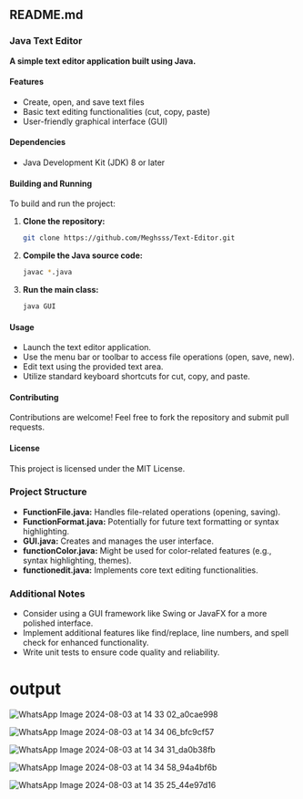 ## README.md

### Java Text Editor

**A simple text editor application built using Java.**

#### Features
* Create, open, and save text files
* Basic text editing functionalities (cut, copy, paste)
* User-friendly graphical interface (GUI)

#### Dependencies
* Java Development Kit (JDK) 8 or later

#### Building and Running
To build and run the project:
1. **Clone the repository:**
   ```bash
   git clone https://github.com/Meghsss/Text-Editor.git
   ```
2. **Compile the Java source code:**
   ```bash
   javac *.java
   ```
3. **Run the main class:**
   ```bash
   java GUI 
   ```

#### Usage
* Launch the text editor application.
* Use the menu bar or toolbar to access file operations (open, save, new).
* Edit text using the provided text area.
* Utilize standard keyboard shortcuts for cut, copy, and paste.

#### Contributing
Contributions are welcome! Feel free to fork the repository and submit pull requests.

#### License
This project is licensed under the MIT License.

### Project Structure
* **FunctionFile.java:** Handles file-related operations (opening, saving).
* **FunctionFormat.java:** Potentially for future text formatting or syntax highlighting.
* **GUI.java:** Creates and manages the user interface.
* **functionColor.java:** Might be used for color-related features (e.g., syntax highlighting, themes).
* **functionedit.java:** Implements core text editing functionalities.

### Additional Notes
* Consider using a GUI framework like Swing or JavaFX for a more polished interface.
* Implement additional features like find/replace, line numbers, and spell check for enhanced functionality.
* Write unit tests to ensure code quality and reliability.

# output
![WhatsApp Image 2024-08-03 at 14 33 02_a0cae998](https://github.com/user-attachments/assets/924545b6-464c-4528-96e7-96308ec59559)

![WhatsApp Image 2024-08-03 at 14 34 06_bfc9cf57](https://github.com/user-attachments/assets/0150a97c-842a-4724-93c9-5f4a254da3f8)

![WhatsApp Image 2024-08-03 at 14 34 31_da0b38fb](https://github.com/user-attachments/assets/90306845-1669-4623-8544-41307f10365b)

![WhatsApp Image 2024-08-03 at 14 34 58_94a4bf6b](https://github.com/user-attachments/assets/0b13cce7-72aa-4612-a2cf-453e53e80e55)

![WhatsApp Image 2024-08-03 at 14 35 25_44e97d16](https://github.com/user-attachments/assets/b57e5d0c-dec9-4ff3-b3b5-8b09c4265c5f)



